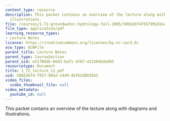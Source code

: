 ```yaml
---
content_type: resource
description: This packet contains an overview of the lecture along with diagrams and
  illustrations.
file: /courses/1-72-groundwater-hydrology-fall-2005/50bb2bf47557991d1449dbfb2d8035b3_1_72_lecture_11.pdf
file_type: application/pdf
learning_resource_types:
- Lecture Notes
license: https://creativecommons.org/licenses/by-nc-sa/4.0/
ocw_type: OCWFile
parent_title: Lecture Notes
parent_type: CourseSection
parent_uid: e51706db-66d3-6af1-4707-421504bda995
resourcetype: Document
title: 1_72_lecture_11.pdf
uid: 50bb2bf4-7557-991d-1449-dbfb2d8035b3
video_files:
  video_thumbnail_file: null
video_metadata:
  youtube_id: null
---
```

This packet contains an overview of the lecture along with diagrams and illustrations.